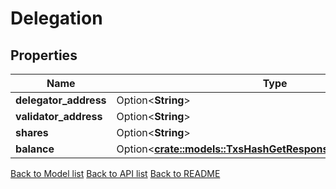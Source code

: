 # Delegation

## Properties

Name | Type | Description | Notes
------------ | ------------- | ------------- | -------------
**delegator_address** | Option<**String**> |  | [optional]
**validator_address** | Option<**String**> |  | [optional]
**shares** | Option<**String**> |  | [optional]
**balance** | Option<[**crate::models::TxsHashGetResponseTxFeeAmountInner**](_txs__hash__get_response_tx_fee_amount_inner.md)> |  | [optional]

[Back to Model list](../README.md#documentation-for-models) [Back to API list](../README.md#documentation-for-api-endpoints) [Back to README](../README.md)



